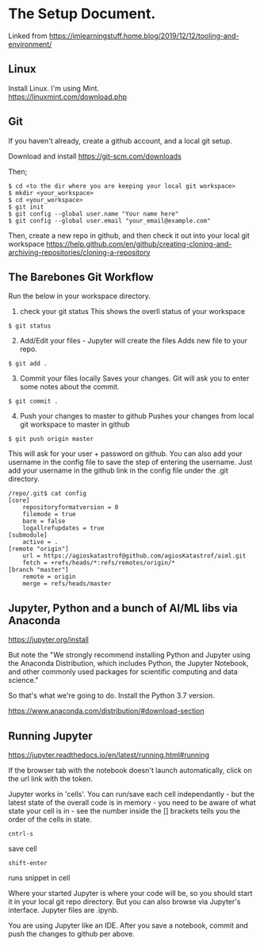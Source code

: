 # The Setup Document.
Linked from https://imlearningstuff.home.blog/2019/12/12/tooling-and-environment/

## Linux
Install Linux.  I'm using Mint.  
https://linuxmint.com/download.php

## Git
If you haven't already, create a github account, and a local git setup.

Download and install 
https://git-scm.com/downloads

Then;
```
$ cd <to the dir where you are keeping your local git workspace>
$ mkdir <your_workspace>
$ cd <your_workspace>
$ git init
$ git config --global user.name "Your name here"
$ git config --global user.email "your_email@example.com"
```

Then, create a new repo in github, and then check it out into your local git workspace
https://help.github.com/en/github/creating-cloning-and-archiving-repositories/cloning-a-repository


## The Barebones Git Workflow
Run the below in your workspace directory.

1. check your git status
This shows the overll status of your workspace
```
$ git status
```

2. Add/Edit your files - Jupyter will create the files
Adds new file to your repo.

```
$ git add .
```


3. Commit your files locally
Saves your changes.  Git will ask you to enter some notes about the commit.
```
$ git commit .
```

4. Push your changes to master to github
Pushes your changes from local git workspace to master in github
```
$ git push origin master
```

This will ask for your user + password on github.  You can also add your username in the config file to save the step of entering the username.
Just add your username in the github link in the config file under the .git directory.

```
/repo/.git$ cat config 
[core]
	repositoryformatversion = 0
	filemode = true
	bare = false
	logallrefupdates = true
[submodule]
	active = .
[remote "origin"]
	url = https://agioskatastrof@github.com/agiosKatastrof/aiml.git
	fetch = +refs/heads/*:refs/remotes/origin/*
[branch "master"]
	remote = origin
	merge = refs/heads/master
```

## Jupyter, Python and a bunch of AI/ML libs via Anaconda
https://jupyter.org/install

But note the "We strongly recommend installing Python and Jupyter using the Anaconda Distribution, which includes Python, the Jupyter Notebook, and other commonly used packages for scientific computing and data science."

So that's what we're going to do. Install the Python 3.7 version.

https://www.anaconda.com/distribution/#download-section

## Running Jupyter
https://jupyter.readthedocs.io/en/latest/running.html#running

If the browser tab with the notebook doesn't launch automatically, click on the url link with the token.

Jupyter works in 'cells'.  You can run/save each cell independantly - but the latest state of the overall code is in memory - you need to be aware of what state your cell is in - see the number inside the [] brackets tells you the order of the cells in state.   

```
cntrl-s 
```
save cell

```
shift-enter 
```
runs snippet in cell


Where your started Jupyter is where your code will be, so you should start it in your local git repo directory.  But you can also browse via Jupyter's interface.  Jupyter files are .ipynb.

You are using Jupyter like an IDE.  After you save a notebook, commit and push the changes to github per above.
